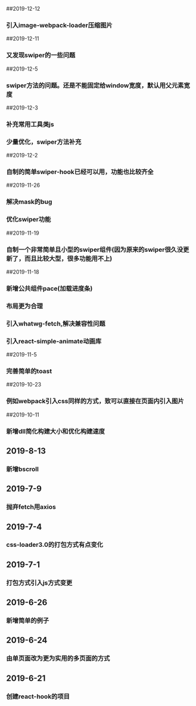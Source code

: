 ##2019-12-12
### 引入image-webpack-loader压缩图片

##2019-12-11
### 又发现swiper的一些问题

##2019-12-5
### swiper方法的问题。还是不能固定给window宽度，默认用父元素宽度

##2019-12-3
### 补充常用工具类js
### 少量优化，swiper方法补充

##2019-12-2
### 自制的简单swiper-hook已经可以用，功能也比较齐全

##2019-11-26
### 解决mask的bug
### 优化swiper功能

##2019-11-19
### 自制一个非常简单且小型的swiper组件(因为原来的swiper很久没更新了，而且比较大型，很多功能用不上)

##2019-11-18
### 新增公共组件pace(加载进度条)
### 布局更为合理
### 引入whatwg-fetch,解决兼容性问题
### 引入react-simple-animate动画库

##2019-11-5
### 完善简单的toast

##2019-10-23
### 例如webpack引入css同样的方式，致可以直接在页面内引入图片

##2019-10-11
### 新增dll简化构建大小和优化构建速度

## 2019-8-13
### 新增bscroll

## 2019-7-9
### 抛弃fetch用axios

## 2019-7-4
### css-loader3.0的打包方式有点变化

## 2019-7-1
### 打包方式引入js方式变更

## 2019-6-26
### 新增简单的例子

## 2019-6-24
### 由单页面改为更为实用的多页面的方式

## 2019-6-21
### 创建react-hook的项目

